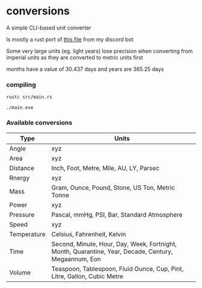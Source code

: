 # conversions

A simple CLI-based unit converter

Is mostly a rust port of [this file](https://github.com/sbrstrkkdwmdr/sbrbot/blob/main/src/vars/conversions.ts) from my discord bot

Some very large units (eg. light years) lose precision when converting from imperial units as they are converted to metric units first

months have a value of 30.437 days and years are 365.25 days

### compiling

`rustc src/main.rs`

`./main.exe`

### Available conversions

| Type        | Units                                                                                                |
| ----------- | ---------------------------------------------------------------------------------------------------- |
| Angle       | xyz                                                                                                  |
| Area        | xyz                                                                                                  |
| Distance    | Inch, Foot, Metre, Mile, AU, LY, Parsec                                                              |
| Rnergy      | xyz                                                                                                  |
| Mass        | Gram, Ounce, Pound, Stone, US Ton, Metric Tonne                                                      |
| Power       | xyz                                                                                                  |
| Pressure    | Pascal, mmHg, PSI, Bar, Standard Atmosphere                                                          |
| Speed       | xyz                                                                                                  |
| Temperature | Celsius, Fahrenheit, Kelvin                                                                          |
| Time        | Second, Minute, Hour, Day, Week, Fortnight, Month, Quarantine, Year, Decade, Century, Megaannum, Eon |
| Volume      | Teaspoon, Tablespoon, Fluid Ounce, Cup, Pint, Litre, Gallon, Cubic Metre                             |
